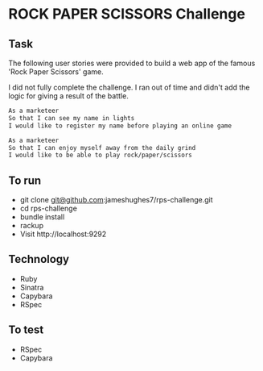 # ROCK PAPER SCISSORS Challenge

Task
----
The following user stories were provided to build a web app of the famous 'Rock Paper Scissors' game.

I did not fully complete the challenge. I ran out of time and didn't add the logic for giving a result of the battle.

```sh
As a marketeer
So that I can see my name in lights
I would like to register my name before playing an online game

As a marketeer
So that I can enjoy myself away from the daily grind
I would like to be able to play rock/paper/scissors
```

## To run
- git clone git@github.com:jameshughes7/rps-challenge.git
- cd rps-challenge
- bundle install
- rackup
- Visit http://localhost:9292

## Technology
- Ruby
- Sinatra
- Capybara
- RSpec

## To test
- RSpec
- Capybara
